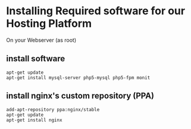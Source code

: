 # Installing Required software for our Hosting Platform

On your Webserver (as root)

## install software

    apt-get update
    apt-get install mysql-server php5-mysql php5-fpm monit


## install nginx's custom repository (PPA)

    add-apt-repository ppa:nginx/stable
    apt-get update
    apt-get install nginx


